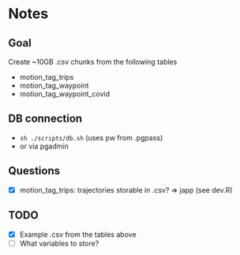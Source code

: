 # Notes

## Goal

Create ~10GB .csv chunks from the following tables
- motion_tag_trips
- motion_tag_waypoint
- motion_tag_waypoint_covid

## DB connection

- `sh ./scripts/db.sh` (uses pw from .pgpass)
- or via pgadmin

## Questions

-[x] motion_tag_trips: trajectories storable in .csv? => japp (see dev.R)

## TODO

-[x] Example .csv from the tables above
-[ ] What variables to store?

